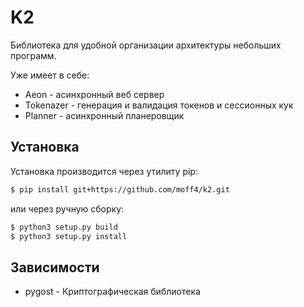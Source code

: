 # K2

Библиотека для удобной организации архитектуры небольших программ.  

Уже имеет в себе:  
- Aeon - асинхронный веб сервер
- Tokenazer - генерация и валидация токенов и сессионных кук  
- Planner - асинхронный планеровщик  

## Установка

Установка производится через утилиту pip:  
```bash
$ pip install git+https://github.com/moff4/k2.git  
```  
или через ручную сборку:  
```bash
$ python3 setup.py build  
$ python3 setup.py install  
```

## Зависимости  
* pygost - Криптографическая библиотека  
